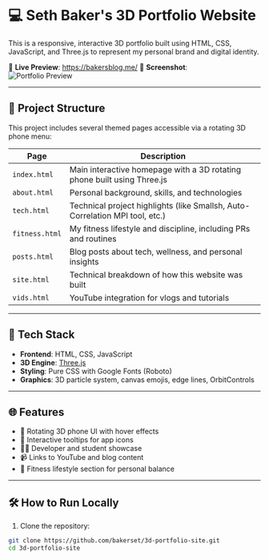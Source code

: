 # 💻 Seth Baker's 3D Portfolio Website

This is a responsive, interactive 3D portfolio built using HTML, CSS, JavaScript, and Three.js to represent my personal brand and digital identity.

🔗 **Live Preview**: https://bakersblog.me/
📸 **Screenshot**:  
![Portfolio Preview](./pic-for-website.jpg)

---

## 📂 Project Structure

This project includes several themed pages accessible via a rotating 3D phone menu:

| Page        | Description |
|-------------|-------------|
| `index.html` | Main interactive homepage with a 3D rotating phone built using Three.js |
| `about.html` | Personal background, skills, and technologies |
| `tech.html`  | Technical project highlights (like Smallsh, Auto-Correlation MPI tool, etc.) |
| `fitness.html` | My fitness lifestyle and discipline, including PRs and routines |
| `posts.html` | Blog posts about tech, wellness, and personal insights |
| `site.html`  | Technical breakdown of how this website was built |
| `vids.html`  | YouTube integration for vlogs and tutorials |

---

## 🚀 Tech Stack

- **Frontend**: HTML, CSS, JavaScript
- **3D Engine**: [Three.js](https://threejs.org/)
- **Styling**: Pure CSS with Google Fonts (Roboto)
- **Graphics**: 3D particle system, canvas emojis, edge lines, OrbitControls

---

## 🌐 Features

- 📱 Rotating 3D phone UI with hover effects
- 🧭 Interactive tooltips for app icons
- 🧑‍💻 Developer and student showcase
- 📹 Links to YouTube and blog content
- 💪 Fitness lifestyle section for personal balance

---

## 🛠️ How to Run Locally

1. Clone the repository:

```bash
git clone https://github.com/bakerset/3d-portfolio-site.git
cd 3d-portfolio-site
